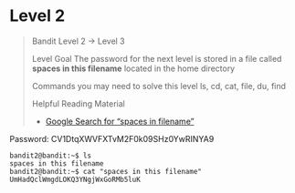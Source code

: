 # Level 2
> Bandit Level 2 → Level 3
>
> Level Goal
> The password for the next level is stored in a file called **spaces in this filename** located in the home directory
> 
> Commands you may need to solve this level
 > ls, cd, cat, file, du, find
 > 
> Helpful Reading Material
> -   [Google Search for “spaces in filename”](https://www.google.com/search?q=spaces+in+filename)

Password: CV1DtqXWVFXTvM2F0k09SHz0YwRINYA9

```Console
bandit2@bandit:~$ ls
spaces in this filename
bandit2@bandit:~$ cat "spaces in this filename"
UmHadQclWmgdLOKQ3YNgjWxGoRMb5luK
```
